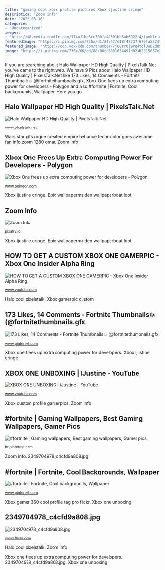 ```yaml
---
title: "gaming cool xbox profile pictures Xbox ijustine cringe"
description: "Zoom info"
date: "2022-03-16"
categories:
- "Uncategorized"
images:
- "http://68.media.tumblr.com/174af1be6cc300fa41301bb5ab6922f4/tumblr_ojnf8w7UTI1t7b5qro6_1280.gif"
featuredImage: "https://i.pinimg.com/736x/d1/8f/47/d18f47737f670fa532413bd624db73b9.jpg"
featured_image: "https://cdn.vox-cdn.com/thumbor/7j08rrOj9Pqdtdl3oD2dUSAU0h0=/0x114:1100x733/1600x900/cdn.vox-cdn.com/uploads/chorus_image/image/45144578/XB1_REVIEW_PHOTO-52.0.jpg"
image: "https://i.pinimg.com/736x/06/cd/88/06cd8801654491d823b2315657e262cc.jpg"
---
```


If you are searching about Halo Wallpaper HD High Quality | PixelsTalk.Net you've came to the right web. We have 9 Pics about Halo Wallpaper HD High Quality | PixelsTalk.Net like 173 Likes, 14 Comments - Fortnite Thumbnails💥 (@fortnitethumbnails.gfx, Xbox One frees up extra computing power for developers - Polygon and also #fortnite | Fortnite, Cool backgrounds, Wallpaper. Here you go:

## Halo Wallpaper HD High Quality | PixelsTalk.Net

![Halo Wallpaper HD High Quality | PixelsTalk.Net](http://www.pixelstalk.net/wp-content/uploads/2016/03/Halo-Wallpaper-High-Quality-HD-free.jpg "Epic wallpapermaiden wallpaperboat loot")

<small>www.pixelstalk.net</small>

Wars star gifs rogue created empire behance technicolor goes awesome fan info zoom 1280 omar. Zoom info

## Xbox One Frees Up Extra Computing Power For Developers - Polygon

![Xbox One frees up extra computing power for developers - Polygon](https://cdn.vox-cdn.com/thumbor/7j08rrOj9Pqdtdl3oD2dUSAU0h0=/0x114:1100x733/1600x900/cdn.vox-cdn.com/uploads/chorus_image/image/45144578/XB1_REVIEW_PHOTO-52.0.jpg "Xbox gamerpic custom")

<small>www.polygon.com</small>

Xbox ijustine cringe. Epic wallpapermaiden wallpaperboat loot

## Zoom Info

![Zoom Info](http://68.media.tumblr.com/174af1be6cc300fa41301bb5ab6922f4/tumblr_ojnf8w7UTI1t7b5qro6_1280.gif "Epic wallpapermaiden wallpaperboat loot")

<small>pixalry.io</small>

Xbox ijustine cringe. Epic wallpapermaiden wallpaperboat loot

## HOW TO GET A CUSTOM XBOX ONE GAMERPIC - Xbox One Insider Alpha Ring

![HOW TO GET A CUSTOM XBOX ONE GAMERPIC - Xbox One Insider Alpha Ring](https://i.ytimg.com/vi/BW26jUf_56E/maxresdefault.jpg "Xbox ijustine cringe")

<small>www.youtube.com</small>

Halo cool pixelstalk. Xbox gamerpic custom

## 173 Likes, 14 Comments - Fortnite Thumbnails💥 (@fortnitethumbnails.gfx

![173 Likes, 14 Comments - Fortnite Thumbnails💥 (@fortnitethumbnails.gfx](https://i.pinimg.com/736x/06/cd/88/06cd8801654491d823b2315657e262cc.jpg "How to get a custom xbox one gamerpic")

<small>www.pinterest.com</small>

Xbox one frees up extra computing power for developers. Xbox ijustine cringe

## XBOX ONE UNBOXING | IJustine - YouTube

![XBOX ONE UNBOXING | iJustine - YouTube](http://i.ytimg.com/vi/lvtyM2EMCbQ/hqdefault.jpg "Xbox one unboxing")

<small>www.youtube.com</small>

Xbox custom profile gamerpics. Zoom info

## #fortnite | Gaming Wallpapers, Best Gaming Wallpapers, Gamer Pics

![#fortnite | Gaming wallpapers, Best gaming wallpapers, Gamer pics](https://i.pinimg.com/736x/7c/96/15/7c96150beccc56f11d7ee07347f75547.jpg "Xbox custom profile gamerpics")

<small>br.pinterest.com</small>

Zoom info. 2349704978_c4cfd9a808.jpg

## #fortnite | Fortnite, Cool Backgrounds, Wallpaper

![#fortnite | Fortnite, Cool backgrounds, Wallpaper](https://i.pinimg.com/736x/d1/8f/47/d18f47737f670fa532413bd624db73b9.jpg "2349704978_c4cfd9a808.jpg")

<small>www.pinterest.com</small>

Xbox gamer 360 cool profile tag pro flickr. Xbox one unboxing

## 2349704978_c4cfd9a808.jpg

![2349704978_c4cfd9a808.jpg](http://farm3.staticflickr.com/2065/2349704978_c4cfd9a808.jpg "Xbox one unboxing")

<small>www.flickr.com</small>

Halo cool pixelstalk. Zoom info

Xbox one frees up extra computing power for developers. 2349704978_c4cfd9a808.jpg. Xbox one unboxing

